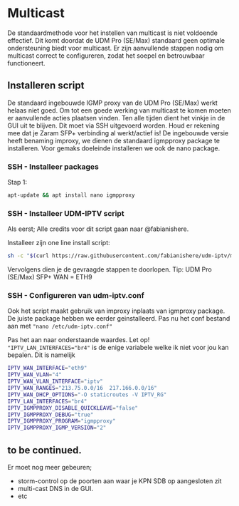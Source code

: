 # Multicast
De standaardmethode voor het instellen van multicast is niet voldoende effectief. Dit komt doordat de UDM Pro (SE/Max) standaard geen optimale ondersteuning biedt voor multicast. Er zijn aanvullende stappen nodig om multicast correct te configureren, zodat het soepel en betrouwbaar functioneert.

## Installeren script

De standaard ingebouwde IGMP proxy van de UDM Pro (SE/Max) werkt helaas niet goed. Om tot een goede werking van multicast te komen moeten er aanvullende acties plaatsen vinden. Ten alle tijden dient het vinkje in de GUI uit te blijven.
Dit moet via SSH uitgevoerd worden. Houd er rekening mee dat je Zaram SFP+ verbinding al werkt/actief is!
De ingebouwde versie heeft benaming improxy, we dienen de standaard igmpproxy package te installeren. Voor gemaks doeleinde installeren we ook de nano package.

### SSH - Installeer packages
Stap 1:
```bash
apt-update && apt install nano igmpproxy
```

### SSH - Installeer UDM-IPTV script
Als eerst; Alle credits voor dit script gaan naar @fabianishere.

Installeer zijn one line install script:
```bash
sh -c "$(curl https://raw.githubusercontent.com/fabianishere/udm-iptv/master/install.sh -sSf)"
```
Vervolgens dien je de gevraagde stappen te doorlopen. Tip: UDM Pro (SE/Max) SFP+ WAN = ETH9

### SSH - Configureren van udm-iptv.conf
Ook het script maakt gebruik van improxy inplaats van igmproxy package. De juiste package hebben we eerder geinstalleerd.
Pas nu het conf bestand aan met ``"nano /etc/udm-iptv.conf"``

Pas het aan naar onderstaande waardes. Let op! ``"IPTV_LAN_INTERFACES="br4"`` is de enige variabele welke ik niet voor jou kan bepalen.
Dit is namelijk

```bash
IPTV_WAN_INTERFACE="eth9"
IPTV_WAN_VLAN="4"
IPTV_WAN_VLAN_INTERFACE="iptv"
IPTV_WAN_RANGES="213.75.0.0/16  217.166.0.0/16"
IPTV_WAN_DHCP_OPTIONS="-O staticroutes -V IPTV_RG"
IPTV_LAN_INTERFACES="br4"
IPTV_IGMPPROXY_DISABLE_QUICKLEAVE="false"
IPTV_IGMPPROXY_DEBUG="true"
IPTV_IGMPPROXY_PROGRAM="igmpproxy"
IPTV_IGMPPROXY_IGMP_VERSION="2"
```

## to be continued.
Er moet nog meer gebeuren;
- storm-control op de poorten aan waar je KPN SDB op aangesloten zit
- multi-cast DNS in de GUI.
- etc
